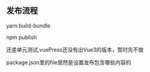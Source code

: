 ## 发布流程
yarn build-bundle

npm publish

还差单元测试,vuePress还没有出Vue3的版本，暂时先不做

package.json里的file居然是设置发布包含哪些内容的